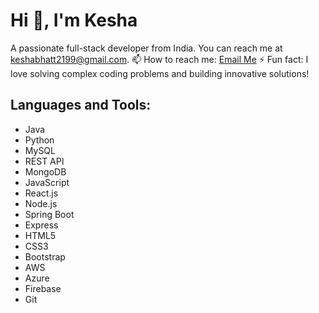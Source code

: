 # Hi 👋, I'm Kesha

A passionate full-stack developer from India. You can reach me at keshabhatt2199@gmail.com.
📫 How to reach me: [Email Me](mailto:keshabhatt2199@gmail.com)
⚡ Fun fact: I love solving complex coding problems and building innovative solutions!

## Languages and Tools:
- Java
- Python
- MySQL
- REST API
- MongoDB
- JavaScript
- React.js
- Node.js
- Spring Boot
- Express
- HTML5
- CSS3
- Bootstrap
- AWS
- Azure
- Firebase
- Git
